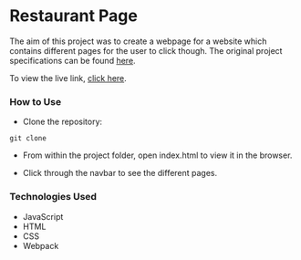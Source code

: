 # Restaurant Page
The aim of this project was to create a webpage for a website which contains different pages for the user to click though.
The original project specifications can be found [here](https://www.theodinproject.com/courses/javascript/lessons/restaurant-page).

To view the live link, [click here]().

### How to Use
* Clone the repository:
```
git clone
```

* From within the project folder, open index.html to view it in the browser.

* Click through the navbar to see the different pages.

### Technologies Used
* JavaScript
* HTML
* CSS
* Webpack 

